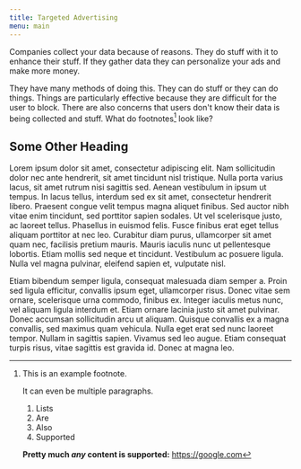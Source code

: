 ```yaml
---
title: Targeted Advertising
menu: main
---
```


Companies collect your data because of reasons. They do stuff with it to enhance their stuff. If they gather data they can personalize your ads and make more money.

They have many methods of doing this. They can do stuff or they can do things. Things are particularly effective because they are difficult for the user to block. There are also concerns that users don't know their data is being collected and stuff. What do footnotes[^example] look like?

## Some Other Heading

Lorem ipsum dolor sit amet, consectetur adipiscing elit. Nam sollicitudin dolor nec ante hendrerit, sit amet tincidunt nisl tristique. Nulla porta varius lacus, sit amet rutrum nisi sagittis sed. Aenean vestibulum in ipsum ut tempus. In lacus tellus, interdum sed ex sit amet, consectetur hendrerit libero. Praesent congue velit tempus magna aliquet finibus. Sed auctor nibh vitae enim tincidunt, sed porttitor sapien sodales. Ut vel scelerisque justo, ac laoreet tellus. Phasellus in euismod felis. Fusce finibus erat eget tellus aliquam porttitor at nec leo. Curabitur diam purus, ullamcorper sit amet quam nec, facilisis pretium mauris. Mauris iaculis nunc ut pellentesque lobortis. Etiam mollis sed neque et tincidunt. Vestibulum ac posuere ligula. Nulla vel magna pulvinar, eleifend sapien et, vulputate nisl.

Etiam bibendum semper ligula, consequat malesuada diam semper a. Proin sed ligula efficitur, convallis ipsum eget, ullamcorper risus. Donec vitae sem ornare, scelerisque urna commodo, finibus ex. Integer iaculis metus nunc, vel aliquam ligula interdum et. Etiam ornare lacinia justo sit amet pulvinar. Donec accumsan sollicitudin arcu ut aliquam. Quisque convallis ex a magna convallis, sed maximus quam vehicula. Nulla eget erat sed nunc laoreet tempor. Nullam in sagittis sapien. Vivamus sed leo augue. Etiam consequat turpis risus, vitae sagittis est gravida id. Donec at magna leo. 


[^example]:
    This is an example footnote.

    It can even be multiple paragraphs.
    
    1. Lists
    2. Are
    3. Also
    4. Supported

    __Pretty much *any* content is supported:__ https://google.com
